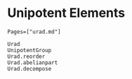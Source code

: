 # Unipotent Elements
```@index
Pages=["urad.md"]
```

```@docs
Urad
UnipotentGroup
Urad.reorder
Urad.abelianpart
Urad.decompose
```
